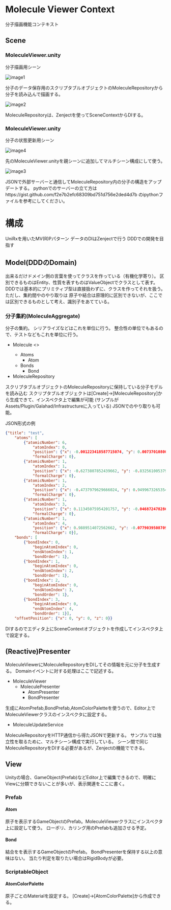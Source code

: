 # Molecule Viewer Context

分子描画機能コンテキスト

## Scene

### MoleculeViewer.unity

分子描画用シーン

![image1](./images/image1.png)


分子のデータ保存用のスクリプタブルオブジェクトのMoleculeRepositoryから分子を読み込んで描画する。

![image2](./images/image2.png)

MoleculeRepositoryは、Zenjectを使ってSceneContextからDIする。



### MoleculeViewer.unity

分子の状態更新用シーン

![image4](./images/image4.png)

先のMoleculeViewer.unityを親シーンに追加してマルチシーン構成にして使う。

![image3](./images/image3.png)

JSONで外部サーバーと通信してMoleculeRepository内の分子の構造をアップデートする。
pythonでのサーバーの立て方はhttps://gist.github.com/f2e7b2efc68309bd751d756e2ded4d7b のipythonファイルを参考にしてください。



# 構成

UniRxを用いたMV(R)Pパターン
データのDIはZenjectで行う
DDDでの開発を目指す

## Model(DDDのDomain)

出来るだけドメイン側の言葉を使ってクラスを作っている（有機化学寄り）。
区別できるものはEntity、性質を表すものはValueObjectでクラスとして表す。
DDDでは基本的にプリミティブ型は直接扱わずに、クラスを作ってそれを扱う。
ただし、集約間やのやり取りは
原子や結合は原理的に区別できないが、ここでは区別できるものとして考え、識別子をあてている。

### 分子集約(MoleculeAggregate)

分子の集約。
シリアライズなどはこれを単位に行う。
整合性の単位でもあるので、テストなどもこれを単位に行う。

- Molecule <<AggregateRouteEntity>>
    - Atoms
        - Atom
    - Bonds
        - Bond
- MoleculeRepository

スクリプタブルオブジェクトのMoleculeRepositoryに保持している分子モデルを読み込む
スクリプタブルオブジェクトは[Create]->[MoleculeRepository]から生成できて、インスペクタ上で編集が可能
(サンプルがAssets/Plugin/Galahad/Infrastructureに入っている)
JSONでのやり取りも可能。

JSON形式の例
```json
{"title": "test", 
    "atoms": [
        {"atomicNumber": 6, 
            "atomIndex": 0, 
            "position": {"x": -0.001223418587715074, "y": 0.007370108001782259, "z": 0.005682186742367829}, 
            "formalCharge": 0}, 
        {"atomicNumber": 1, 
            "atomIndex": 1, 
            "position": {"x": -0.6273807852439662, "y": -0.8325610053795247, "z": -0.32903345831345765}, 
            "formalCharge": 0}, 
        {"atomicNumber": 1, 
            "atomIndex": 2, 
            "position": {"x": -0.4737979629666024, "y": 0.9499673265354147, "z": -0.3111252648001735}, 
            "formalCharge": 0}, 
        {"atomicNumber": 1, 
            "atomIndex": 3, 
            "position": {"x": 0.11345075954201757, "y": -0.046872478286756815, "z": 1.0979031234409031}, 
            "formalCharge": 0}, 
        {"atomicNumber": 1, 
            "atomIndex": 4, 
            "position": {"x": 0.9889514072562662, "y": -0.07790395087091563, "z": -0.4634265870696401}, 
            "formalCharge": 0}], 
    "bonds": [
        {"bondIndex": 0, 
            "beginAtomIndex": 0, 
            "endAtomIndex": 1, 
            "bondOrder": 1}, 
        {"bondIndex": 1, 
            "beginAtomIndex": 0, 
            "endAtomIndex": 2, 
            "bondOrder": 1}, 
        {"bondIndex": 2, 
            "beginAtomIndex": 0, 
            "endAtomIndex": 3, 
            "bondOrder": 1}, 
        {"bondIndex": 3, 
            "beginAtomIndex": 0, 
            "endAtomIndex": 4, 
            "bondOrder": 1}], 
    "offsetPosition": {"x": 0, "y": 0, "z": 0}}
```



DIするのでエディタ上にSceneContextオブジェクトを作成してインスペクタ上で設定する。

## (Reactive)Presenter

MoleculeViewerにMoleculeRepositoryをDIしてその情報を元に分子を生成する。
Domainイベントに対する処理はここで記述する。

- MoleculeViewer
    - MoleculePresenter
        - AtomPresenter
        - BondPresenter

生成にAtomPrefab,BondPrefab,AtomColorPaletteを使うので、Editor上でMoleculeViewerクラスのインスペクタに設定する。

- MoleculeUpdateService

MoleculeRepositoryをHTTP通信から得たJSONで更新する。
サンプルでは独立性を取るために、マルチシーン構成で実行している。
シーン間で同じMoleculeRepositoryをDIする必要があるが、Zenjectの機能でできる。


## View

Unityの場合、GameObject(Prefab)などEditor上で編集できるので、明確にViewに分類できないことが多いが、表示関連をここに書く。

### Prefab

#### Atom

原子を表示するGameObjectのPrefab。MoleculeViewerクラスにインスペクタ上に設定して使う。
ローポリ、カリング用のPrefabも追加させる予定。

#### Bond

結合をを表示するGameObjectのPrefab。
BondPresenterを保持する以上の意味はない。
当たり判定を取りたい場合はRigidBodyが必要。

### ScriptableObject

#### AtomColorPalette

原子ごとのMaterialを設定する。
[Create]->[AtomColorPalette]から作成できる。


